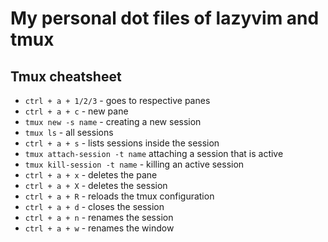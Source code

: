 # My personal dot files of lazyvim and tmux

## Tmux cheatsheet

-   `ctrl + a + 1/2/3` - goes to respective panes
-   `ctrl + a + c` - new pane
-   `tmux new -s name` - creating a new session
-   `tmux ls` - all sessions
-   `ctrl + a + s` - lists sessions inside the session
-   `tmux attach-session -t name` attaching a session that is active
-   `tmux kill-session -t name` - killing an active session
-   `ctrl + a + x` - deletes the pane
-   `ctrl + a + X` - deletes the session
-   `ctrl + a + R` - reloads the tmux configuration
-   `ctrl + a + d` - closes the session
-   `ctrl + a + n` - renames the session
-   `ctrl + a + w` - renames the window
